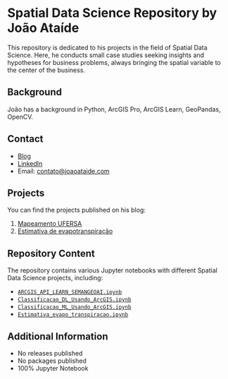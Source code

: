 # Spatial Data Science Repository by João Ataíde

This repository is dedicated to his projects in the field of Spatial Data Science. Here, he conducts small case studies seeking insights and hypotheses for business problems, always bringing the spatial variable to the center of the business.

## Background
João has a background in Python, ArcGIS Pro, ArcGIS Learn, GeoPandas, OpenCV.

## Contact
- [Blog](https://joaoataide.com)
- [LinkedIn](https://www.linkedin.com/in/jvataidee/)
- Email: contato@joaoataide.com

## Projects
You can find the projects published on his blog:

1. [Mapeamento UFERSA](https://joaoataide.com/Mapeamento-UFERSA)
2. [Estimativa de evapotranspiração](https://joaoataide.com/Estimativa-de-evapotranspiração)

## Repository Content
The repository contains various Jupyter notebooks with different Spatial Data Science projects, including:

- [`ARCGIS_API_LEARN_SEMANGEOAI.ipynb`](https://github.com/jvataidee/SpatialDataSience/blob/master/ARCGIS_API_LEARN_SEMANGEOAI.ipynb)
- [`Classificacao_DL_Usando_ArcGIS.ipynb`](https://github.com/jvataidee/SpatialDataSience/blob/master/Classificacao_DL_Usando_ArcGIS.ipynb)
- [`Classificacao_ML_Usando_ArcGIS.ipynb`](https://github.com/jvataidee/SpatialDataSience/blob/master/Classificacao_ML_Usando_ArcGIS.ipynb)
- [`Estimativa_evapo_transpiracao.ipynb`](https://github.com/jvataidee/SpatialDataSience/blob/master/Estimativa_evapo_transpiracao.ipynb)

## Additional Information
- No releases published
- No packages published
- 100% Jupyter Notebook
